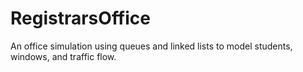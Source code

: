 # RegistrarsOffice
An office simulation using queues and linked lists to model students, windows, and traffic flow.
